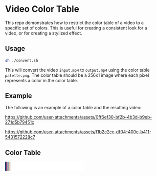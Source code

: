 
# Video Color Table

This repo demonstrates how to restrict the color table of a video to a specific set of colors. This is useful for creating a consistent look for a video, or for creating a stylized effect.

## Usage

```bash
sh ./convert.sh
```

This will convert the video `input.mp4` to `output.mp4` using the color table `palette.png`. The color table should be a 256x1 image where each pixel represents a color in the color table.

## Example

The following is an example of a color table and the resulting video:

https://github.com/user-attachments/assets/0ff6ef30-bf2b-4b3d-b9eb-271d5b79451c

https://github.com/user-attachments/assets/f1b2c2cc-df04-400c-b411-5431572228c7



## Color Table

<img src="palette.png" width="256" height="30" />
